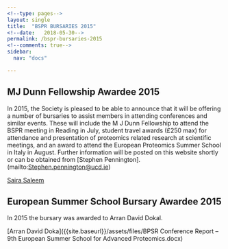 ```yaml
---
<!--type: pages-->
layout: single
title:  "BSPR BURSARIES 2015"
<!--date:   2018-05-30-->
permalink: /bspr-bursaries-2015
<!--comments: true-->
sidebar:
  nav: "docs"

---
```


## MJ Dunn Fellowship Awardee 2015
In 2015, the Society is pleased to be able to announce that it will be offering a number of bursaries to assist members in attending conferences and similar events.  These will include the M J Dunn Fellowship to attend the BSPR meeting in Reading in July, student travel awards (£250 max) for attendance and presentation of proteomics related research at scientific meetings, and an award to attend the European Proteomics Summer School in Italy in August. Further information will be posted on this website shortly or can be obtained from [Stephen Pennington].(mailto:Stephen.pennington@ucd.ie)



[Saira Saleem]({{site.baseurl}}/assets/files/mjDunnAward2015.docs)



## European Summer School Bursary Awardee 2015
In 2015 the bursary was awarded to Arran David Dokal.


[Arran David Doka]({{site.baseurl}}/assets/files/BPSR Conference Report – 9th European Summer School for Advanced Proteomics.docx)